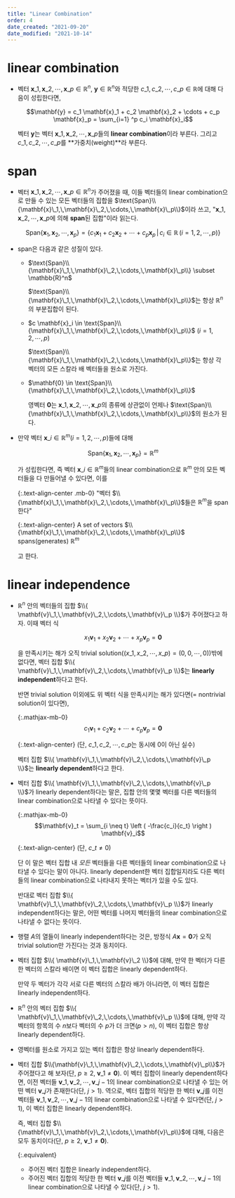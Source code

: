 ```yaml
---
title: "Linear Combination"
order: 4
date_created: "2021-09-20"
date_modified: "2021-10-14"
---
```


# linear combination

<ul>

<li><div markdown="block">

벡터 $\mathbf{x}\_1,\,\mathbf{x}\_2,\,\cdots,\,\mathbf{x}\_p \in \mathbb{R}^n$, $\mathbf{y} \in \mathbb{R}^n$와 적당한 $c\_1,\,c\_2,\,\cdots,\,c\_p \in \mathbb{R}$에 대해 다음이 성립한다면,

$$\mathbf{y} = c_1 \mathbf{x}_1 + c_2 \mathbf{x}_2 + \cdots + c_p \mathbf{x}_p = \sum_{i=1} ^p c_i \mathbf{x}_i$$

벡터 $\mathbf{y}$는 벡터 $\mathbf{x}\_1,\,\mathbf{x}\_2,\,\cdots,\,\mathbf{x}\_p$들의 **linear combination**이라 부른다. 그리고 $c\_1,\,c\_2,\,\cdots,\,c\_p$를 **가중치(weight)**라 부른다.

</div></li>

</ul>

# span

<ul>

<li><div markdown="block">

벡터 $\mathbf{x}\_1,\,\mathbf{x}\_2,\,\cdots,\,\mathbf{x}\_p \in \mathbb{R}^n$가 주어졌을 때, 이들 벡터들의 linear combination으로 만들 수 있는 모든 벡터들의 집합을 $\text{Span}\\{\mathbf{x}\_1,\,\mathbf{x}\_2,\,\cdots,\,\mathbf{x}\_p\\}$이라 쓰고, "$\mathbf{x}\_1,\,\mathbf{x}\_2,\,\cdots,\,\mathbf{x}\_p$에 의해 **span**된 집합"이라 읽는다.

$$\text{Span}\{\mathbf{x}_1,\,\mathbf{x}_2,\,\cdots,\,\mathbf{x}_p\} = \{c_1 \mathbf{x}_1 + c_2 \mathbf{x}_2 + \cdots + c_p \mathbf{x}_p \,|\, c_i \in \mathbb{R}\,(i = 1,\,2,\,\cdots,\,p)\}$$

</div></li>

<li><div markdown="block">

span은 다음과 같은 성질이 있다.

- $\text{Span}\\{\mathbf{x}\_1,\,\mathbf{x}\_2,\,\cdots,\,\mathbf{x}\_p\\} \subset \mathbb{R}^n$

  $\text{Span}\\{\mathbf{x}\_1,\,\mathbf{x}\_2,\,\cdots,\,\mathbf{x}\_p\\}$는 항상 $\mathbb{R}^n$의 부분집합이 된다.

- $c \mathbf{x}_i \in \text{Span}\\{\mathbf{x}\_1,\,\mathbf{x}\_2,\,\cdots,\,\mathbf{x}\_p\\}$ ($i = 1,\,2,\,\cdots,\,p$)

  $\text{Span}\\{\mathbf{x}\_1,\,\mathbf{x}\_2,\,\cdots,\,\mathbf{x}\_p\\}$는 항상 각 벡터의 모든 스칼라 배 벡터들을 원소로 가진다.

- $\mathbf{0} \in \text{Span}\\{\mathbf{x}\_1,\,\mathbf{x}\_2,\,\cdots,\,\mathbf{x}\_p\\}$

  영벡터 $\mathbf{0}$는 $\mathbf{x}\_1,\,\mathbf{x}\_2,\,\cdots,\,\mathbf{x}\_p$의 종류에 상관없이 언제나 $\text{Span}\\{\mathbf{x}\_1,\,\mathbf{x}\_2,\,\cdots,\,\mathbf{x}\_p\\}$의 원소가 된다.

</div></li>

<li><div markdown="block">

만약 벡터 $\mathbf{x}\_i \in \mathbb{R}^m$($i = 1,\,2,\,\cdots,\,p$)들에 대해

$$\text{Span}\{\mathbf{x}_1,\,\mathbf{x}_2,\,\cdots,\,\mathbf{x}_p\} = \mathbb{R}^m$$

가 성립한다면, 즉 벡터 $\mathbf{x}\_i \in \mathbb{R}^m$들의 linear combination으로 $\mathbb{R}^m$ 안의 모든 벡터들을 다 만들어낼 수 있다면, 이를

{:.text-align-center .mb-0}
"벡터 $\\{\mathbf{x}\_1,\,\mathbf{x}\_2,\,\cdots,\,\mathbf{x}\_p\\}$들은 $\mathbb{R}^m$을 span한다"

{:.text-align-center}
A set of vectors $\\{\mathbf{x}\_1,\,\mathbf{x}\_2,\,\cdots,\,\mathbf{x}\_p\\}$ spans(generates) $\mathbb{R}^m$

고 한다.

</div></li>

</ul>

# linear independence

<ul>

<li><div markdown="block">

$\mathbb{R}^n$ 안의 벡터들의 집합 $\\{ \mathbf{v}\_1,\,\mathbf{v}\_2,\,\cdots,\,\mathbf{v}\_p \\}$가 주어졌다고 하자. 이때 벡터 식

$$x_1 \mathbf{v}_1 + x_2 \mathbf{v}_2 + \cdots + x_p \mathbf{v}_p = \mathbf{0}$$

을 만족시키는 해가 오직 trivial solution($(x\_1,\,x\_2,\,\cdots,\,x\_p) = (0,\,0,\,\cdots,\,0)$)밖에 없다면, 벡터 집합 $\\{ \mathbf{v}\_1,\,\mathbf{v}\_2,\,\cdots,\,\mathbf{v}\_p \\}$는 **linearly independent**하다고 한다.

반면 trivial solution 이외에도 위 벡터 식을 만족시키는 해가 있다면(= nontrivial solution이 있다면),

{:.mathjax-mb-0}
$$c_1 \mathbf{v}_1 + c_2 \mathbf{v}_2 + \cdots + c_p \mathbf{v}_p = \mathbf{0}$$

{:.text-align-center}
(단, $c\_1,\,c\_2,\,\cdots,\,c\_p$는 동시에 0이 아닌 실수)

벡터 집합 $\\{ \mathbf{v}\_1,\,\mathbf{v}\_2,\,\cdots,\,\mathbf{v}\_p \\}$는 **linearly dependent**하다고 한다.

</div></li>

<li><div markdown="block">

벡터 집합 $\\{ \mathbf{v}\_1,\,\mathbf{v}\_2,\,\cdots,\,\mathbf{v}\_p \\}$가 linearly dependent하다는 말은, 집합 안의 몇몇 벡터를 다른 벡터들의 linear combination으로 나타낼 수 있다는 뜻이다.

{:.mathjax-mb-0}
$$\mathbf{v}_t = \sum_{i \neq t} \left ( -\frac{c_i}{c_t} \right ) \mathbf{v}_i$$

{:.text-align-center}
(단, $c\_t \neq 0$)

단 이 말은 벡터 집합 내 *모든* 벡터들을 다른 벡터들의 linear combination으로 나타낼 수 있다는 말이 아니다. linearly dependent한 벡터 집합일지라도 다른 벡터들의 linear combination으로 나타내지 못하는 벡터가 있을 수도 있다.

반대로 벡터 집합 $\\{ \mathbf{v}\_1,\,\mathbf{v}\_2,\,\cdots,\,\mathbf{v}\_p \\}$가 linearly independent하다는 말은, 어떤 벡터를 나머지 벡터들의 linear combination으로 나타낼 수 없다는 뜻이다.

</div></li>

<li><div markdown="block">

행렬 $A$의 열들이 linearly independent하다는 것은, 방정식 $A\mathbf{x} = \mathbf{0}$가 오직 trivial solution만 가진다는 것과 동치이다.

</div></li>

<li><div markdown="block">

벡터 집합 $\\{ \mathbf{v}\_1,\,\mathbf{v}\_2 \\}$에 대해, 만약 한 벡터가 다른 한 벡터의 스칼라 배이면 이 벡터 집합은 linearly dependent하다.

만약 두 벡터가 각각 서로 다른 벡터의 스칼라 배가 아니라면, 이 벡터 집합은 linearly independent하다.

</div></li>

<li><div markdown="block">

$\mathbb{R}^n$ 안의 벡터 집합 $\\{ \mathbf{v}\_1,\,\mathbf{v}\_2,\,\cdots,\,\mathbf{v}\_p \\}$에 대해, 만약 각 벡터의 항목의 수 $n$보다 벡터의 수 $p$가 더 크면($p > n$), 이 벡터 집합은 항상 linearly dependent하다.

</div></li>

<li><div markdown="block">

영벡터를 원소로 가지고 있는 벡터 집합은 항상 linearly dependent하다.

</div></li>

<li><div markdown="block">

벡터 집합 $\\{\mathbf{v}\_1,\,\mathbf{v}\_2,\,\cdots,\,\mathbf{v}\_p\\}$가 주어졌다고 해 보자(단, $p \ge 2$, $\mathbf{v}\_1 \neq \mathbf{0}$). 이 벡터 집합이 linearly dependent하다면, 이전 벡터들 $\mathbf{v}\_1,\,\mathbf{v}\_2,\,\cdots,\,\mathbf{v}\_{j-1}$의 linear combination으로 나타낼 수 있는 어떤 벡터 $\mathbf{v}\_j$가 존재한다(단, $j>1$). 역으로, 벡터 집합의 적당한 한 벡터 $\mathbf{v}\_j$를 이전 벡터들 $\mathbf{v}\_1,\,\mathbf{v}\_2,\,\cdots,\,\mathbf{v}\_{j-1}$의 linear combination으로 나타낼 수 있다면(단, $j>1$), 이 벡터 집합은 linearly dependent하다.

즉, 벡터 집합 $\\{\mathbf{v}\_1,\,\mathbf{v}\_2,\,\cdots,\,\mathbf{v}\_p\\}$에 대해, 다음은 모두 동치이다(단, $p \ge 2$, $\mathbf{v}\_1 \neq \mathbf{0}$).

{:.equivalent}
- 주어진 벡터 집합은 linearly independent하다.
- 주어진 벡터 집합의 적당한 한 벡터 $\mathbf{v}\_j$를 이전 벡터들 $\mathbf{v}\_1,\,\mathbf{v}\_2,\,\cdots,\,\mathbf{v}\_{j-1}$의 linear combination으로 나타낼 수 있다(단, $j>1$).

</div></li>

</ul>